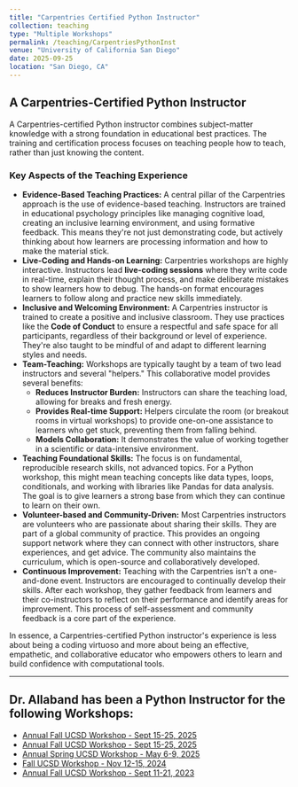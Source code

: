 ```yaml
---
title: "Carpentries Certified Python Instructor"
collection: teaching
type: "Multiple Workshops"
permalink: /teaching/CarpentriesPythonInst
venue: "University of California San Diego"
date: 2025-09-25
location: "San Diego, CA"
---
```

## A Carpentries-Certified Python Instructor

A Carpentries-certified Python instructor combines subject-matter knowledge with a strong foundation in educational best practices. The training and certification process focuses on teaching people how to teach, rather than just knowing the content.

### Key Aspects of the Teaching Experience

* **Evidence-Based Teaching Practices:** A central pillar of the Carpentries approach is the use of evidence-based teaching. Instructors are trained in educational psychology principles like managing cognitive load, creating an inclusive learning environment, and using formative feedback. This means they're not just demonstrating code, but actively thinking about how learners are processing information and how to make the material stick.
* **Live-Coding and Hands-on Learning:** Carpentries workshops are highly interactive. Instructors lead **live-coding sessions** where they write code in real-time, explain their thought process, and make deliberate mistakes to show learners how to debug. The hands-on format encourages learners to follow along and practice new skills immediately.
* **Inclusive and Welcoming Environment:** A Carpentries instructor is trained to create a positive and inclusive classroom. They use practices like the **Code of Conduct** to ensure a respectful and safe space for all participants, regardless of their background or level of experience. They're also taught to be mindful of and adapt to different learning styles and needs.
* **Team-Teaching:** Workshops are typically taught by a team of two lead instructors and several "helpers." This collaborative model provides several benefits:
    * **Reduces Instructor Burden:** Instructors can share the teaching load, allowing for breaks and fresh energy.
    * **Provides Real-time Support:** Helpers circulate the room (or breakout rooms in virtual workshops) to provide one-on-one assistance to learners who get stuck, preventing them from falling behind.
    * **Models Collaboration:** It demonstrates the value of working together in a scientific or data-intensive environment.
* **Teaching Foundational Skills:** The focus is on fundamental, reproducible research skills, not advanced topics. For a Python workshop, this might mean teaching concepts like data types, loops, conditionals, and working with libraries like Pandas for data analysis. The goal is to give learners a strong base from which they can continue to learn on their own.
* **Volunteer-based and Community-Driven:** Most Carpentries instructors are volunteers who are passionate about sharing their skills. They are part of a global community of practice. This provides an ongoing support network where they can connect with other instructors, share experiences, and get advice. The community also maintains the curriculum, which is open-source and collaboratively developed.
* **Continuous Improvement:** Teaching with the Carpentries isn't a one-and-done event. Instructors are encouraged to continually develop their skills. After each workshop, they gather feedback from learners and their co-instructors to reflect on their performance and identify areas for improvement. This process of self-assessment and community feedback is a core part of the experience.

In essence, a Carpentries-certified Python instructor's experience is less about being a coding virtuoso and more about being an effective, empathetic, and collaborative educator who empowers others to learn and build confidence with computational tools.

---

## Dr. Allaband has been a Python Instructor for the following Workshops:

* [Annual Fall UCSD Workshop - Sept 15-25, 2025](https://jmjamison.github.io/2025-09-15-UC/)
* [Annual Fall UCSD Workshop - Sept 15-25, 2025](https://jmjamison.github.io/2025-09-15-UC/)
* [Annual Spring UCSD Workshop - May 6-9, 2025](https://kcdunn1.github.io/2025-05-06-UCSD-ONLINE/)
* [Fall UCSD Workshop - Nov 12-15, 2024](https://u2ng.github.io/2024-11-12-UCSD-online/)
* [Annual Fall UCSD Workshop - Sept 11-21, 2023](https://ucsdlib.github.io/2023-09-11-uc-carpentries/)

